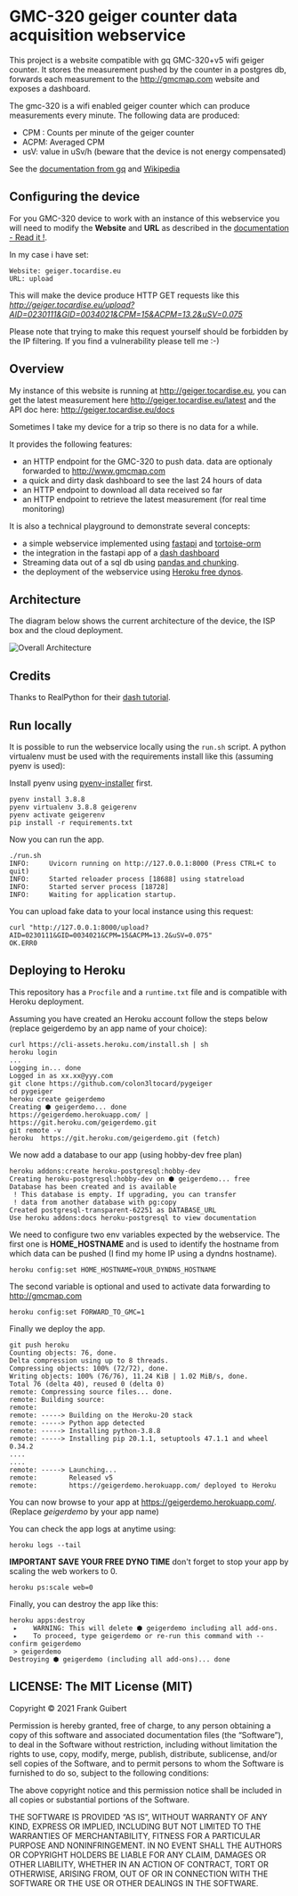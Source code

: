 # GMC-320 geiger counter data acquisition webservice

This project is a website compatible with gq GMC-320+v5 wifi geiger counter. It stores the measurement pushed by the counter in a postgres db, forwards each measurement to the http://gmcmap.com website and exposes a dashboard.

The gmc-320 is a wifi enabled geiger counter which can produce measurements every minute. The following data are produced:

* CPM : Counts per minute of the geiger counter
* ACPM: Averaged CPM
* usV: value in uSv/h (beware that the device is not energy compensated)

See the [documentation from gq](http://www.gqelectronicsllc.com/GMC-320PlusV5UserGuide.pdf) and [Wikipedia](https://en.wikipedia.org/wiki/Geiger_counter)

## Configuring the device

For you GMC-320 device to work with an instance of this webservice you will need to modify the  **Website** and **URL** as described in the [documentation - Read it !](http://www.gqelectronicsllc.com/GMC-320PlusV5UserGuide.pdf).

In my case i have set:
```
Website: geiger.tocardise.eu
URL: upload
```
This will make the device produce HTTP GET requests like this *http://geiger.tocardise.eu/upload?AID=0230111&GID=0034021&CPM=15&ACPM=13.2&uSV=0.075*

Please note that trying to make this request yourself should be forbidden by the IP filtering. If you find a vulnerability please tell me :-)

## Overview 

My instance of this website is running at http://geiger.tocardise.eu, you can get the latest measurement here http://geiger.tocardise.eu/latest and the API doc here: http://geiger.tocardise.eu/docs

Sometimes I take my device for a trip so there is no data for a while.

It provides the following features:

* an HTTP endpoint for the GMC-320 to push data. data are optionaly forwarded to http://www.gmcmap.com
* a quick and dirty dask dashboard to see the last 24 hours of data
* an HTTP endpoint to download all data received so far
* an HTTP endpoint to retrieve the latest measurement (for real time monitoring)

It is also a technical playground to demonstrate several concepts:

* a simple webservice implemented using [fastapi](https://fastapi.tiangolo.com/) and [tortoise-orm](https://tortoise-orm.readthedocs.io)
* the integration in the fastapi app of a [dash dashboard](https://pypi.org/project/dash/)
* Streaming data out of a sql db using [pandas and chunking](https://pandas.pydata.org/docs/).
* the deployment of the webservice using [Heroku free dynos](https://www.heroku.com).

## Architecture

The diagram below shows the current architecture of the device, the ISP box and the cloud deployment. 

![Overall Architecture](doc/architecture.svg)

## Credits

Thanks to RealPython for their [dash tutorial](https://realpython.com/python-dash/).

## Run locally

It is possible to run the webservice locally using the `run.sh` script. A python virtualenv 
must be used with the requirements install like this (assuming pyenv is used):

Install pyenv using [pyenv-installer](https://github.com/pyenv/pyenv-installer) first.

```
pyenv install 3.8.8
pyenv virtualenv 3.8.8 geigerenv
pyenv activate geigerenv
pip install -r requirements.txt
```

Now you can run the app.

```
./run.sh
INFO:     Uvicorn running on http://127.0.0.1:8000 (Press CTRL+C to quit)
INFO:     Started reloader process [18688] using statreload
INFO:     Started server process [18728]
INFO:     Waiting for application startup.
```

You can upload fake data to your local instance using this request:

```
curl "http://127.0.0.1:8000/upload?AID=0230111&GID=0034021&CPM=15&ACPM=13.2&uSV=0.075"
OK.ERR0
```

## Deploying to Heroku

This repository has a `Procfile` and a `runtime.txt` file and is compatible with Heroku deployment.

Assuming you have created an Heroku account follow the steps below (replace geigerdemo by an app name of your choice):

```
curl https://cli-assets.heroku.com/install.sh | sh
heroku login
...
Logging in... done
Logged in as xx.xx@yyy.com
git clone https://github.com/colon3ltocard/pygeiger
cd pygeiger
heroku create geigerdemo
Creating ⬢ geigerdemo... done
https://geigerdemo.herokuapp.com/ | https://git.heroku.com/geigerdemo.git
git remote -v
heroku  https://git.heroku.com/geigerdemo.git (fetch)
```

We now add a database to our app (using hobby-dev free plan)
```
heroku addons:create heroku-postgresql:hobby-dev
Creating heroku-postgresql:hobby-dev on ⬢ geigerdemo... free
Database has been created and is available
 ! This database is empty. If upgrading, you can transfer
 ! data from another database with pg:copy
Created postgresql-transparent-62251 as DATABASE_URL
Use heroku addons:docs heroku-postgresql to view documentation
```

We need to configure two env variables expected by the webservice. The first one is **HOME_HOSTNAME** and is used to identify the hostname from which data
can be pushed (I find my home IP using a dyndns hostname). 

```
heroku config:set HOME_HOSTNAME=YOUR_DYNDNS_HOSTNAME
```

The second variable is optional and used to activate data forwarding
to http://gmcmap.com

```
heroku config:set FORWARD_TO_GMC=1
```

Finally we deploy the app.
```
git push heroku
Counting objects: 76, done.
Delta compression using up to 8 threads.
Compressing objects: 100% (72/72), done.
Writing objects: 100% (76/76), 11.24 KiB | 1.02 MiB/s, done.
Total 76 (delta 40), reused 0 (delta 0)
remote: Compressing source files... done.
remote: Building source:
remote:
remote: -----> Building on the Heroku-20 stack
remote: -----> Python app detected
remote: -----> Installing python-3.8.8
remote: -----> Installing pip 20.1.1, setuptools 47.1.1 and wheel 0.34.2
....
....
remote: -----> Launching...
remote:        Released v5
remote:        https://geigerdemo.herokuapp.com/ deployed to Heroku
```

You can now browse to your app at https://geigerdemo.herokuapp.com/. (Replace *geigerdemo* by your app name)

You can check the app logs at anytime using:

```
heroku logs --tail
```

**IMPORTANT SAVE YOUR FREE DYNO TIME** don't forget to stop your app by scaling the web workers to 0.

```
heroku ps:scale web=0
```

Finally, you can destroy the app like this:
```
heroku apps:destroy
 ▸    WARNING: This will delete ⬢ geigerdemo including all add-ons.
 ▸    To proceed, type geigerdemo or re-run this command with --confirm geigerdemo
 > geigerdemo
Destroying ⬢ geigerdemo (including all add-ons)... done
 ```

## LICENSE: The MIT License (MIT)

Copyright © 2021 Frank Guibert

Permission is hereby granted, free of charge, to any person obtaining a copy of this software and associated documentation files (the “Software”), to deal in the Software without restriction, including without limitation the rights to use, copy, modify, merge, publish, distribute, sublicense, and/or sell copies of the Software, and to permit persons to whom the Software is furnished to do so, subject to the following conditions:

The above copyright notice and this permission notice shall be included in all copies or substantial portions of the Software.

THE SOFTWARE IS PROVIDED “AS IS”, WITHOUT WARRANTY OF ANY KIND, EXPRESS OR IMPLIED, INCLUDING BUT NOT LIMITED TO THE WARRANTIES OF MERCHANTABILITY, FITNESS FOR A PARTICULAR PURPOSE AND NONINFRINGEMENT. IN NO EVENT SHALL THE AUTHORS OR COPYRIGHT HOLDERS BE LIABLE FOR ANY CLAIM, DAMAGES OR OTHER LIABILITY, WHETHER IN AN ACTION OF CONTRACT, TORT OR OTHERWISE, ARISING FROM, OUT OF OR IN CONNECTION WITH THE SOFTWARE OR THE USE OR OTHER DEALINGS IN THE SOFTWARE.